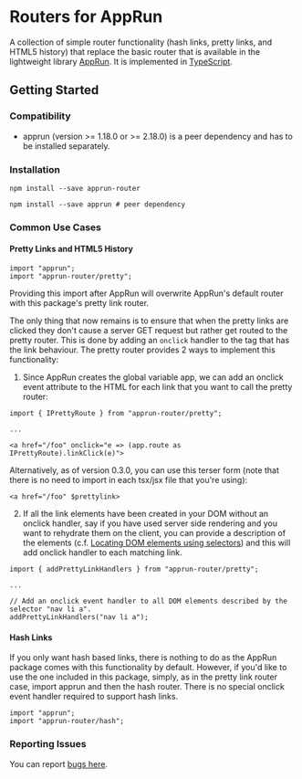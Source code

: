# Routers for AppRun
A collection of simple router functionality (hash links, pretty links, and HTML5 history) that replace the basic router that is available in the lightweight library [AppRun](https://github.com/yysun/apprun). It is implemented in [TypeScript](https://www.typescriptlang.org/).

## Getting Started

### Compatibility

* apprun (version >= 1.18.0 or >= 2.18.0) is a peer dependency and has to be installed separately.

### Installation
```
npm install --save apprun-router

npm install --save apprun # peer dependency
```

### Common Use Cases

#### Pretty Links and HTML5 History

```
import "apprun";
import "apprun-router/pretty";
```

Providing this import after AppRun will overwrite AppRun's default router with this package's pretty link router. 

The only thing that now remains is to ensure that when the pretty links are clicked they don't cause a server GET request but rather get routed to the pretty router. This is done by adding an `onclick` handler to the tag that has the link behaviour. The pretty router provides 2 ways to implement this functionality:

1. Since AppRun creates the global variable app, we can add an onclick event attribute to the HTML for each link that you want to call the pretty router:
```
import { IPrettyRoute } from "apprun-router/pretty";

...

<a href="/foo" onclick="e => (app.route as IPrettyRoute).linkClick(e)">
```

Alternatively, as of version 0.3.0, you can use this terser form (note that there is no need to import in each tsx/jsx file that you're using):
```
<a href="/foo" $prettylink>
```

2. If all the link elements have been created in your DOM without an onclick handler, say if you have used server side rendering and you want to rehydrate them on the client, you can provide a description of the elements (c.f. [Locating DOM elements using selectors](https://developer.mozilla.org/en-US/docs/Web/API/Document_object_model/Locating_DOM_elements_using_selectors)) and this will add onclick handler to each matching link.
```
import { addPrettyLinkHandlers } from "apprun-router/pretty";

...

// Add an onclick event handler to all DOM elements described by the selector "nav li a".
addPrettyLinkHandlers("nav li a");
```

#### Hash Links

If you only want hash based links, there is nothing to do as the AppRun package comes with this functionality by default. However, if you'd like to use the one included in this package, simply, as in the pretty link router case, import apprun and then the hash router. There is no special onclick event handler required to support hash links.
```
import "apprun";
import "apprun-router/hash";
```

### Reporting Issues

You can report [bugs here](https://github.com/phBalance/apprun-router/issues).
